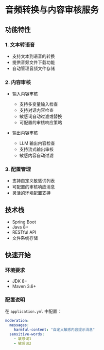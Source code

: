 # 音频转换与内容审核服务

## 功能特性

### 1. 文本转语音
- 支持文本到语音的转换
- 提供音频文件下载功能
- 自动管理音频文件存储

### 2. 内容审核
- 输入内容审核
  - 支持多变量输入检查
  - 支持对话内容检查
  - 敏感词自动过滤或替换
  - 可配置的审核响应策略

- 输出内容审核
  - LLM 输出内容检查
  - 支持流式输出审核
  - 敏感内容自动过滤

### 3. 配置管理
- 支持自定义敏感词列表
- 可配置的审核响应消息
- 灵活的环境配置支持

## 技术栈
- Spring Boot
- Java 8+
- RESTful API
- 文件系统存储

## 快速开始

### 环境要求
- JDK 8+
- Maven 3.6+

### 配置说明
在 `application.yml` 中配置：
```yaml
moderation:
  messages:
    harmful-content: "自定义敏感内容提示消息"
  sensitive-words:
    - 敏感词1
    - 敏感词2